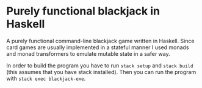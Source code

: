 Purely functional blackjack in Haskell
======================================

A purely functional command-line blackjack game written in Haskell. Since card games
are usually implemented in a stateful manner I used monads and monad transformers to emulate mutable state in a safer way.

In order to build the program you have to run `stack setup` and `stack build` (this assumes that you have stack installed).
Then you can run the program with `stack exec blackjack-exe`.
